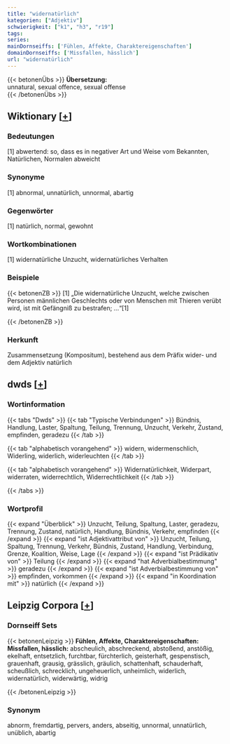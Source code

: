 ```yaml
---
title: "widernatürlich"
kategorien: ["Adjektiv"]
schwierigkeit: ["k1", "h3", "r19"]
tags:
series:
mainDornseiffs: ['Fühlen, Affekte, Charaktereigenschaften']
domainDornseiffs: ['Missfallen, hässlich']
url: "widernatürlich"
---
```


{{< betonenÜbs >}}
**Übersetzung:**  
unnatural, sexual offence, sexual offense  
{{< /betonenÜbs >}}

## Wiktionary [[+](https://de.wiktionary.org/wiki/widernatürlich)]

### Bedeutungen
[1] abwertend: so, dass es in negativer Art und Weise vom Bekannten, Natürlichen, Normalen abweicht  

### Synonyme
[1] abnormal, unnatürlich, unnormal, abartig  

### Gegenwörter
[1] natürlich, normal, gewohnt  

### Wortkombinationen
[1] widernatürliche Unzucht, widernatürliches Verhalten  

### Beispiele
{{< betonenZB >}}
[1] „Die widernatürliche Unzucht, welche zwischen Personen männlichen Geschlechts oder von Menschen mit Thieren verübt wird, ist mit Gefängniß zu bestrafen; …“[1]  

{{< /betonenZB >}}
### Herkunft
Zusammensetzung (Kompositum), bestehend aus dem Präfix wider- und dem Adjektiv natürlich  



## dwds [[+](https://www.dwds.de/wb/widernatürlich)]

### Wortinformation
{{< tabs "Dwds" >}}
{{< tab "Typische Verbindungen" >}}
Bündnis, Handlung, Laster, Spaltung, Teilung, Trennung, Unzucht, Verkehr, Zustand, empfinden, geradezu
{{< /tab >}}

{{< tab "alphabetisch vorangehend" >}}
widern, widermenschlich, Widerling, widerlich, widerleuchten
{{< /tab >}}

{{< tab "alphabetisch vorangehend" >}}
Widernatürlichkeit, Widerpart, widerraten, widerrechtlich, Widerrechtlichkeit
{{< /tab >}}

{{< /tabs >}}

### Wortprofil
{{< expand "Überblick" >}} Unzucht, Teilung, Spaltung, Laster, geradezu, Trennung, Zustand, natürlich, Handlung, Bündnis, Verkehr, empfinden {{< /expand >}}
{{< expand "ist Adjektivattribut von" >}} Unzucht, Teilung, Spaltung, Trennung, Verkehr, Bündnis, Zustand, Handlung, Verbindung, Grenze, Koalition, Weise, Lage {{< /expand >}}
{{< expand "ist Prädikativ von" >}} Teilung {{< /expand >}}
{{< expand "hat Adverbialbestimmung" >}} geradezu {{< /expand >}}
{{< expand "ist Adverbialbestimmung von" >}} empfinden, vorkommen {{< /expand >}}
{{< expand "in Koordination mit" >}} natürlich {{< /expand >}}

## Leipzig Corpora [[+](https://corpora.uni-leipzig.de/en/res?word=widernatürlich&corpusId=deu_newscrawl-public_2018)]

### Dornseiff Sets
{{< betonenLeipzig >}}
**Fühlen, Affekte, Charaktereigenschaften:**  
**Missfallen, hässlich:** abscheulich, abschreckend, abstoßend, anstößig, ekelhaft, entsetzlich, furchtbar, fürchterlich, geisterhaft, gespenstisch, grauenhaft, grausig, grässlich, gräulich, schattenhaft, schauderhaft, scheußlich, schrecklich, ungeheuerlich, unheimlich, widerlich, widernatürlich, widerwärtig, widrig  

{{< /betonenLeipzig >}}

### Synonym
abnorm, fremdartig, pervers, anders, abseitig, unnormal, unnatürlich, unüblich, abartig

